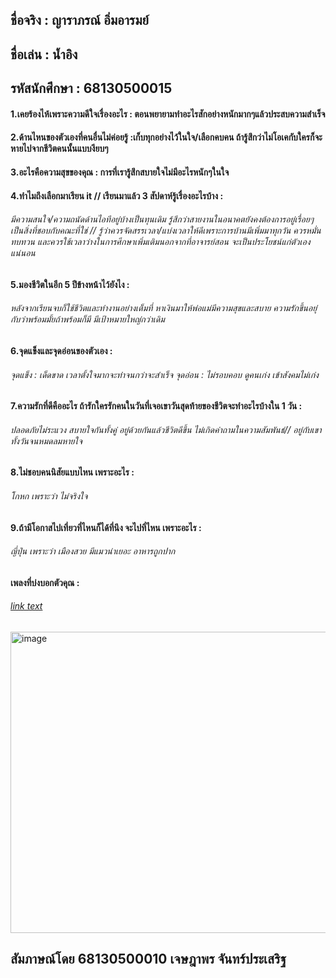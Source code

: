 ## ชื่อจริง : ญาราภรณ์ อิ่มอารมย์
## ชื่อเล่น : น้ำอิง
## รหัสนักศึกษา : 68130500015
#### 1.เคยร้องไห้เพราะความดีใจเรื่องอะไร : ตอนพยายามทำอะไรสักอย่างหนักมากๆแล้วประสบความสำเร็จ
#### 2.ด้านไหนของตัวเองที่คนอื่นไม่ค่อยรู้ :เก็บทุกอย่างไว้ในใจ/เลือกคบคน ถ้ารู้สึกว่าไม่โอเคกับใครก็จะหายไปจากชีวิตคนนั้นแบบงียบๆ
#### 3.อะไรคือความสุขของคุณ : การที่เรารู้สึกสบายใจไม่มีอะไรหนักๆในใจ
#### 4.ทำไมถึงเลือกมาเรียน it // เรียนมาแล้ว 3 สัปดาห์รู้เรื่องอะไรบ้าง : 
###### มีความสนใจ/ความถนัดด้านไอทีอยู่บ้างเป็นทุนเดิม รู้สึกว่าสายงานในอนาคตยังคงต้องการอยู่เรื่อยๆ เป็นสิ่งที่ชอบกับคณะที่ใช่ // รู้ว่าควรจัดสรรเวลา/แบ่งเวลาให้ดีเพราะการบ้านมีเพิ่มมาทุกวัน ควรหมั่นทบทวน และควรใช้เวลาว่างในการศึกษาเพิ่มเติมนอกจากที่อาจารย์สอน จะเป็นประโยชน์แก่ตัวเองแน่นอน

#### 5.มองชีวิตในอีก 5 ปีข้างหน้าไว้ยังไง : 
###### หลังจากเรียนจบก็ใช้ชีวิตและทำงานอย่างเต็มที่ หาเงินมาให้พ่อแม่มีความสุขและสบาย ความรักขึ้นอยุ่กับว่าพร้อมมั้ยถ้าพร้อมก็มี มีเป้าหมายใหญ่กว่าเดิม
#### 6.จุดแข็งและจุดอ่อนของตัวเอง :
###### จุดแข็ง : เด็ดขาด เวลาตั้งใจมากจะทำจนกว่าจะสำเร็จ    จุดอ่อน : ไม่รอบคอบ ดูคนเก่ง เข้าสังคมไม่เก่ง 
#### 7.ความรักที่ดีคืออะไร ถ้ารักใครรักคนในวันที่เจอเขาวันสุดท้ายของชีวิตจะทำอะไรบ้างใน 1 วัน :
###### ปลอดภัยไม่ระแวง สบายใจกันทั้งคู่ อยู่ด้วยกันแล้วชีวิตดีขึ้น ไม่เกิดคำถามในความสัมพันธ์// อยู่กับเขาทั้งวันจนหมดลมหายใจ
#### 8.ไม่ชอบคนนิสัยแบบไหน เพราะอะไร :
###### โกหก เพราะว่า ไม่จริงใจ 
#### 9.ถ้ามีโอกาสไปเที่ยวที่ไหนก็ได้ที่นึง จะไปที่ไหน เพราะอะไร : 
###### ญี่ปุ่น เพราะว่า เมืองสวย มีแมวน่าเยอะ อาหารถูกปาก
#### เพลงที่บ่งบอกตัวคุณ : 
###### <a href="https://www.youtube.com/watch?v=XjlSBN82hfo&list=RDXjlSBN82hfo&start_radio=1">link text</a>
<img width="893" height="482" alt="image" src="https://github.com/user-attachments/assets/1afdf60c-3dbc-41c2-9000-eb7845afa738" />


## สัมภาษณ์โดย 68130500010 เจษฎาพร จันทร์ประเสริฐ
